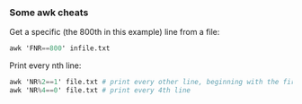### Some awk cheats

Get a specific (the 800th in this example) line from a file:
```awk
awk 'FNR==800' infile.txt
```

Print every nth line:
```awk
awk 'NR%2==1' file.txt # print every other line, beginning with the first
awk 'NR%4==0' file.txt # print every 4th line
```
